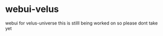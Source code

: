 webui-velus
===========

webui for velus-universe
this is stilll being worked on so please dont take yet
